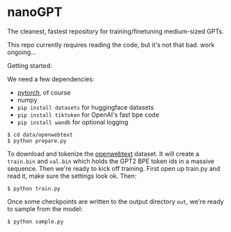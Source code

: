 
# nanoGPT

The cleanest, fastest repository for training/finetuning medium-sized GPTs.

This repo currently requires reading the code, but it's not that bad. work ongoing...

Getting started:

We need a few dependencies:

- [pytorch](https://pytorch.org), of course
- numpy
- `pip install datasets` for huggingface datasets
- `pip install tiktoken` for OpenAI's fast bpe code
- `pip install wandb` for optional logging

```
$ cd data/openwebtext
$ python prepare.py
```

To download and tokenize the [openwebtext](https://huggingface.co/datasets/openwebtext) dataset. It will create a `train.bin` and `val.bin` which holds the GPT2 BPE token ids in a massive sequence. Then we're ready to kick off training. First open up train.py and read it, make sure the settings look ok. Then:

```
$ python train.py
```

Once some checkpoints are written to the output directory `out`, we're ready to sample from the model:

```
$ python sample.py
```

